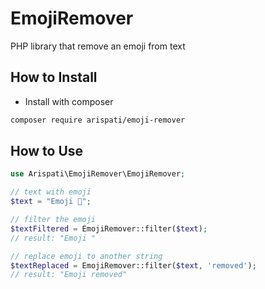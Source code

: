 # EmojiRemover
PHP library that remove an emoji from text

## How to Install
- Install with composer
```bash
composer require arispati/emoji-remover
```

## How to Use
```php
use Arispati\EmojiRemover\EmojiRemover;

// text with emoji
$text = "Emoji 🌆";

// filter the emoji
$textFiltered = EmojiRemover::filter($text);
// result: "Emoji "

// replace emoji to another string
$textReplaced = EmojiRemover::filter($text, 'removed');
// result: "Emoji removed"
```